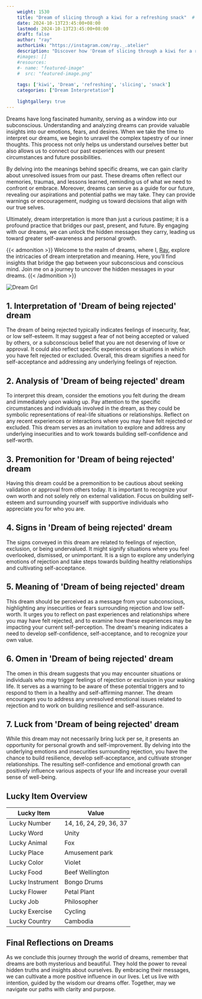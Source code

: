 ```yaml
---
    weight: 1530
    title: "Dream of slicing through a kiwi for a refreshing snack"  # Assuming 'title' column exists
    date: 2024-10-13T23:45:00+08:00
    lastmod: 2024-10-13T23:45:00+08:00
    draft: false
    author: "ray"
    authorLink: "https://instagram.com/ray._.atelier"
    description: "Discover how 'Dream of slicing through a kiwi for a refreshing snack' can interpret your future and uncover its significant meanings in your life."
    #images: []
    #resources:
    #- name: "featured-image"
    #  src: "featured-image.png"
    
    tags: ['kiwi', 'Dream', 'refreshing', 'slicing', 'snack']
    categories: ["Dream Interpretation"]
    
    lightgallery: true
---
```

    
Dreams have long fascinated humanity, serving as a window into our subconscious. Understanding and analyzing dreams can provide valuable insights into our emotions, fears, and desires. When we take the time to interpret our dreams, we begin to unravel the complex tapestry of our inner thoughts. This process not only helps us understand ourselves better but also allows us to connect our past experiences with our present circumstances and future possibilities.

By delving into the meanings behind specific dreams, we can gain clarity about unresolved issues from our past. These dreams often reflect our memories, traumas, and lessons learned, reminding us of what we need to confront or embrace. Moreover, dreams can serve as a guide for our future, revealing our aspirations and potential paths we may take. They can provide warnings or encouragement, nudging us toward decisions that align with our true selves.

Ultimately, dream interpretation is more than just a curious pastime; it is a profound practice that bridges our past, present, and future. By engaging with our dreams, we can unlock the hidden messages they carry, leading us toward greater self-awareness and personal growth.

{{< admonition >}}
Welcome to the realm of dreams, where I, [Ray](https://instagram.com/ray._.atelier), explore the intricacies of dream interpretation and meaning. Here, you’ll find insights that bridge the gap between your subconscious and conscious mind. Join me on a journey to uncover the hidden messages in your dreams.
{{< /admonition >}}

![Dream Grl](https://cdn.pixabay.com/photo/2017/11/02/03/35/gothic-2910057_1280.jpg "Dream Grl")

## 1. Interpretation of 'Dream of being rejected' dream
 The dream of being rejected typically indicates feelings of insecurity, fear, or low self-esteem. It may suggest a fear of not being accepted or valued by others, or a subconscious belief that you are not deserving of love or approval. It could also reflect specific experiences or situations in which you have felt rejected or excluded. Overall, this dream signifies a need for self-acceptance and addressing any underlying feelings of rejection.

## 2. Analysis of 'Dream of being rejected' dream
 To interpret this dream, consider the emotions you felt during the dream and immediately upon waking up. Pay attention to the specific circumstances and individuals involved in the dream, as they could be symbolic representations of real-life situations or relationships. Reflect on any recent experiences or interactions where you may have felt rejected or excluded. This dream serves as an invitation to explore and address any underlying insecurities and to work towards building self-confidence and self-worth.

## 3. Premonition for 'Dream of being rejected' dream
 Having this dream could be a premonition to be cautious about seeking validation or approval from others today. It is important to recognize your own worth and not solely rely on external validation. Focus on building self-esteem and surrounding yourself with supportive individuals who appreciate you for who you are.

## 4. Signs in 'Dream of being rejected' dream
 The signs conveyed in this dream are related to feelings of rejection, exclusion, or being undervalued. It might signify situations where you feel overlooked, dismissed, or unimportant. It is a sign to explore any underlying emotions of rejection and take steps towards building healthy relationships and cultivating self-acceptance.

## 5. Meaning of 'Dream of being rejected' dream
 This dream should be perceived as a message from your subconscious, highlighting any insecurities or fears surrounding rejection and low self-worth. It urges you to reflect on past experiences and relationships where you may have felt rejected, and to examine how these experiences may be impacting your current self-perception. The dream's meaning indicates a need to develop self-confidence, self-acceptance, and to recognize your own value.

## 6. Omen in 'Dream of being rejected' dream
 The omen in this dream suggests that you may encounter situations or individuals who may trigger feelings of rejection or exclusion in your waking life. It serves as a warning to be aware of these potential triggers and to respond to them in a healthy and self-affirming manner. The dream encourages you to address any unresolved emotional issues related to rejection and to work on building resilience and self-assurance.

## 7. Luck from 'Dream of being rejected' dream
 While this dream may not necessarily bring luck per se, it presents an opportunity for personal growth and self-improvement. By delving into the underlying emotions and insecurities surrounding rejection, you have the chance to build resilience, develop self-acceptance, and cultivate stronger relationships. The resulting self-confidence and emotional growth can positively influence various aspects of your life and increase your overall sense of well-being.

## Lucky Item Overview
| Lucky Item          | Value              |
|---------------|--------------------|
| Lucky Number        | 14, 16, 24, 29, 36, 37  |
| Lucky Word          | Unity |
| Lucky Animal        | Fox |
| Lucky Place         | Amusement park     |
| Lucky Color         | Violet     |
| Lucky Food          | Beef Wellington      |
| Lucky Instrument    | Bongo Drums |
| Lucky Flower        | Petal Plant    |
| Lucky Job           | Philosopher       |
| Lucky Exercise      | Cycling  |
| Lucky Country       | Cambodia    |


##  Final Reflections on Dreams

As we conclude this journey through the world of dreams, remember that dreams are both mysterious and beautiful. They hold the power to reveal hidden truths and insights about ourselves. By embracing their messages, we can cultivate a more positive influence in our lives. Let us live with intention, guided by the wisdom our dreams offer. Together, may we navigate our paths with clarity and purpose.
